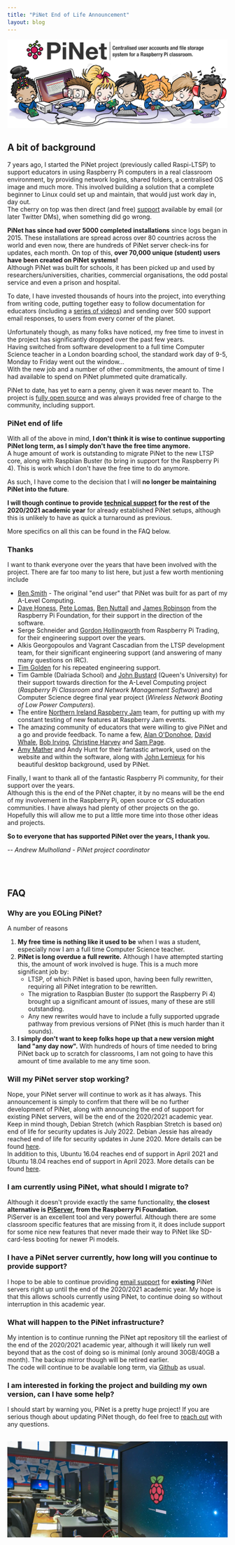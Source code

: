 ```yaml
---
title: "PiNet End of Life Announcement"
layout: blog
---
```


![](/assets/images/Raspberry-Pi-kids_PiNet-logo.jpg)

## A bit of background

7 years ago, I started the PiNet project (previously called Raspi-LTSP) to support educators in using Raspberry Pi computers in a real classroom environment, by providing network logins, shared folders, a centralised OS image and much more. This involved building a solution that a complete beginner to Linux could set up and maintain, that would just work day in, day out.   
The cherry on top was then direct (and free) [support](http://pinet.org.uk/articles/support.html) available by email (or later Twitter DMs), when something did go wrong.   

**PiNet has since had over 5000 completed installations** since logs began in 2015. These installations are spread across over 80 countries across the world and even now, there are hundreds of PiNet server check-ins for updates, each month. On top of this, **over 70,000 unique (student) users have been created on PiNet systems!**       
Although PiNet was built for schools, it has been picked up and used by researchers/universities, charities, commercial organisations, the odd postal service and even a prison and hospital.   

To date, I have invested thousands of hours into the project, into everything from writing code, putting together easy to follow documentation for educators (including a [series of videos](https://www.youtube.com/c/PiNetSupport)) and sending over 500 support email responses, to users from every corner of the planet.   

Unfortunately though, as many folks have noticed, my free time to invest in the project has significantly dropped over the past few years.   
Having switched from software development to a full time Computer Science teacher in a London boarding school, the standard work day of 9-5, Monday to Friday went out the window...   
With the new job and a number of other commitments, the amount of time I had available to spend on PiNet plummeted quite dramatically.   

PiNet to date, has yet to earn a penny, given it was never meant to. The project is [fully open source](https://github.com/PiNet) and was always provided free of charge to the community, including support.   

### PiNet end of life
With all of the above in mind, **I don't think it is wise to continue supporting PiNet long term, as I simply don't have the free time anymore.**     
A huge amount of work is outstanding to migrate PiNet to the new LTSP core, along with Raspbian Buster (to bring in support for the Raspberry Pi 4). This is work which I don't have the free time to do anymore.   

As such, I have come to the decision that I will **no longer be maintaining PiNet into the future**.    

**I will though continue to provide [technical support](http://pinet.org.uk/articles/support.html) for the rest of the 2020/2021 academic year** for already established PiNet setups, although this is unlikely to have as quick a turnaround as previous.    

More specifics on all this can be found in the FAQ below.

### Thanks
I want to thank everyone over the years that have been involved with the project. There are far too many to list here, but just a few worth mentioning include
- [Ben Smith](https://twitter.com/ManchesterBudo) - The original "end user" that PiNet was built for as part of my A-Level Computing.
- [Dave Honess](https://twitter.com/dave_spice), [Pete Lomas](https://twitter.com/PeteLomasPi), [Ben Nuttall](https://twitter.com/ben_nuttall) and [James Robinson](https://twitter.com/LegoJames) from the Raspberry Pi Foundation, for their support in the direction of the software.  
- Serge Schneider and [Gordon Hollingworth](https://twitter.com/gsholling) from Raspberry Pi Trading, for their engineering support over the years.   
- Alkis Georgopoulos and Vagrant Cascadian from the LTSP development team, for their significant engineering support (and answering of many many questions on IRC).
- [Tim Golden](https://twitter.com/tjguk) for his repeated engineering support.
- Tim Gamble (Dalriada School) and [John Bustard](https://pure.qub.ac.uk/en/persons/john-bustard) (Queen's University) for their support towards direction for the A-Level Computing project (*Raspberry Pi Classroom and Network Management Software*) and Computer Science degree final year project (*Wireless Network Booting of Low Power Computers*).   
- The entire [Northern Ireland Raspberry Jam](https://twitter.com/NIRaspJam) team, for putting up with my constant testing of new features at Raspberry Jam events.
- The amazing community of educators that were willing to give PiNet and a go and provide feedback. To name a few, [Alan O'Donohoe](https://twitter.com/teknoteacher), [David Whale](https://twitter.com/whaleygeek), [Bob Irving](https://twitter.com/birv2), [Christine Harvey](https://twitter.com/TeachesCompSci) and [Sam Page](https://twitter.com/samdotpage).
- [Amy Mather](https://twitter.com/MiniGirlGeek) and Andy Hunt for their fantastic artwork, used on the website and within the software, along with [John Lemieux](https://www.flickr.com/photos/21051229@N06/7108632527) for his beautiful desktop background, used by PiNet.   

Finally, I want to thank all of the fantastic Raspberry Pi community, for their support over the years.    
Although this is the end of the PiNet chapter, it by no means will be the end of my involvement in the Raspberry Pi, open source or CS education communities. I have always had plenty of other projects on the go. Hopefully this will allow me to put a little more time into those other ideas and projects.   

**So to everyone that has supported PiNet over the years, I thank you.**

*-- Andrew Mulholland - PiNet project coordinator*

<br>
<br>


## FAQ

### Why are you EOLing PiNet?
A number of reasons
1. **My free time is nothing like it used to be** when I was a student, especially now I am a full time Computer Science teacher.
2. **PiNet is long overdue a full rewrite.** Although I have attempted starting this, the amount of work involved is huge. This is a much more significant job by:
   - LTSP, of which PiNet is based upon, having been fully rewritten, requiring all PiNet integration to be rewritten.   
   - The migration to Raspbian Buster (to support the Raspberry Pi 4) brought up a significant amount of issues, many of these are still outstanding.   
   - Any new rewrites would have to include a fully supported upgrade pathway from previous versions of PiNet (this is much harder than it sounds).
3. **I simply don't want to keep folks hope up that a new version might land "any day now".** With hundreds of hours of time needed to bring PiNet back up to scratch for classrooms, I am not going to have this amount of time available to me any time soon.   

### Will my PiNet server stop working?
Nope, your PiNet server will continue to work as it has always. This announcement is simply to confirm that there will be no further development of PiNet, along with announcing the end of support for existing PiNet servers, will be the end of the 2020/2021 academic year.   
Keep in mind though, Debian Stretch (which Raspbian Stretch is based on) end of life for security updates is July 2022. Debian Jessie has already reached end of life for security updates in June 2020. More details can be found [here](https://wiki.debian.org/LTS).   
In addition to this, Ubuntu 16.04 reaches end of support in April 2021 and Ubuntu 18.04 reaches end of support in April 2023.  More details can be found [here](https://wiki.ubuntu.com/Releases).    

### I am currently using PiNet, what should I migrate to?
Although it doesn't provide exactly the same functionality, **the closest alternative is [PiServer](https://www.raspberrypi.org/blog/piserver/), from the Raspberry Pi Foundation.**   
PiServer is an excellent tool and very powerful. Although there are some classroom specific features that are missing from it, it does include support for some nice new features that never made their way to PiNet like SD-card-less booting for newer Pi models.   

### I have a PiNet server currently, how long will you continue to provide support?   
I hope to be able to continue providing [email support](http://pinet.org.uk/articles/support.html) for **existing** PiNet servers right up until the end of the 2020/2021 academic year. My hope is that this allows schools currently using PiNet, to continue doing so without interruption in this academic year.   

### What will happen to the PiNet infrastructure?   
My intention is to continue running the PiNet apt repository till the earliest of the end of the 2020/2021 academic year, although it will likely run well beyond that as the cost of doing so is minimal (only around 30GB/40GB a month). The backup mirror though will be retired earlier.   
The code will continue to be available long term, via [Github](https://github.com/PiNet) as usual.   

### I am interested in forking the project and building my own version, can I have some help?   
I should start by warning you, PiNet is a pretty huge project! If you are serious though about updating PiNet though, do feel free to [reach out](http://pinet.org.uk/articles/support.html) with any questions.   
<br>

![](/assets/images/classroom2.jpg)
